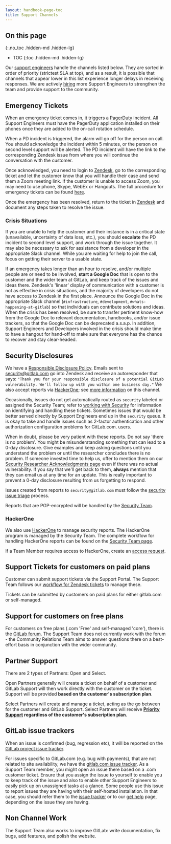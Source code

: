 ```yaml
---
layout: handbook-page-toc
title: Support Channels
---
```


## On this page
{:.no_toc .hidden-md .hidden-lg}

- TOC
{:toc .hidden-md .hidden-lg}

Our [support engineers](/job-families/engineering/support-engineer) handle the channels listed below. They are sorted in order of priority (strictest SLA at top), and as a result, it is possible that channels that appear lower in this list experience longer delays in receiving responses. We are actively [hiring](/jobs/) more Support Engineers to strengthen the team and provide support to the community.

## Emergency Tickets

When an emergency ticket comes in, it triggers a [PagerDuty](https://gitlab.pagerduty.com) incident. All Support Engineers must have the PagerDuty application installed on their phones once they are added to the on-call rotation schedule.

When a PD incident is triggered, the alarm will go off for the person on call. You should acknowledge the incident within 5 minutes, or the person on second level support will be alerted. The PD incident will have the link to the corresponding Zendesk issue from where you will continue the conversation with the customer.

Once acknowledged, you need to login to [Zendesk](https://gitlab.Zendesk.com), go to the corresponding ticket and let the customer know that you will handle their case and send them a Zoom meeting link. If the customer is unable to access Zoom, you may need to use phone, Skype, WebEx or Hangouts.  The full procedure for emergency tickets can be found [here](/handbook/support/on-call/#pagerduty-alerts).

Once the emergency has been resolved, return to the ticket in [Zendesk](https://gitlab.Zendesk.com) and document any steps taken to resolve the issue.

### Crisis Situations

If you are unable to help the customer and their instance is in a critical state (unavailable, uncertainty of data loss, etc.), you should **escalate** the PD incident to second level support, and work through the issue together. It may also be necessary to ask for assistance from a developer in the appropriate Slack channel. While you are waiting for help to join the call, focus on getting their server to a usable state.

If an emergency takes longer than an hour to resolve, and/or multiple people are or need to be involved, **start a Google Doc** that is open to the customer and the wider team at GitLab, and keep track of the issues and ideas there. Zendesk's 'linear' display of communication with a customer is not as effective in crisis situations, and the majority of developers do not have access to Zendesk in the first place. Announce the Google Doc in the appropriate Slack channel (`#infrastructure`, `#development`, `#whats-happening-at-gitlab`) so that individuals can contribute solutions and ideas. When the crisis has been resolved, be sure to transfer pertinent know-how from the Google Doc to relevant documentation, handbooks, and/or issue trackers, so that the Google Doc can be deprecated a.s.a.p.  In addition, Support Engineers and Developers involved in the crisis should make time to have a hangout for hand-off to make sure that everyone has the chance to recover and stay clear-headed.

## Security Disclosures

We have a [Responsible Disclosure Policy](/security/disclosure/). Emails sent to security@gitlab.com go into Zendesk and receive an autoresponder that says:
`"Thank you for your responsible disclosure of a potential GitLab vulnerability. We'll follow up with you within one business day."`
We also accept reports via [HackerOne](https://hackerone.com/gitlab); see [more information](/handbook/support/channels#hackerone) on this channel.

Occasionally, issues do not get automatically routed as `security` labeled or assigned the Security Team; refer to [working with Security](/handbook/support/workflows/working_with_security.html) for information on identifying and handling these tickets. Sometimes issues that would be better served directly by Support Engineers end up in the `security` queue.  It is okay to take and handle issues such as 2-factor authentication and other authorization configuration problems for GitLab.com.
users.

When in doubt, please be very patient with these reports. Do not say 'there is no problem'. You might be misunderstanding something that can lead to a 0-day disclosure. Give examples and keep asking questions until you understand the problem or until the researcher concludes there is no problem. If someone invested time to help us, offer to mention them on our [Security Researcher Acknowledgments page](/security/vulnerability-acknowledgements/) even if there was no actual vulnerability. If you say that we'll get back to them, **always** mention that they can email us at any time for an update. This is really important to prevent a 0-day disclosure resulting from us forgetting to respond.

Issues created from reports to `security@gitlab.com` must follow the [security issue triage](/handbook/engineering/security/#issue-triage) process.

Reports that are PGP-encrypted will be handled by the [Security Team](/handbook/engineering/security/#external-contact-information).

### HackerOne

We also use [HackerOne](https://hackerone.com/gitlab) to manage security reports. The HackerOne program is managed by the Security Team. The complete workflow for handling HackerOne reports can be found on the [Security Team page](/handbook/engineering/security/#hackerone-reports).

If a Team Member requires access to HackerOne, create an [access request](https://gitlab.com/gitlab-com/Team-member-epics/access-requests/-/issues/new?issuable_template=New_Access_Request).

## Support Tickets for customers on paid plans

Customer can submit support tickets via the Support Portal. The Support Team follows our [workflow for Zendesk tickets](/handbook/support/workflows) to manage these.

Tickets can be submitted by customers on paid plans for either gitlab.com or self-managed.

## Support for customers on free plans

For customers on free plans (.com 'Free' and self-managed 'core'), there is the [GitLab forum](https://forum.gitlab.com). The Support Team does not currently work with the forum - the Community Relations Team aims to answer questions there on a best-effort basis in conjunction with the wider community.

## Partner Support

There are 2 types of Partners: Open and Select.

Open Partners generally will create a ticket on behalf of a customer and GitLab Support will then work directly with the customer on the ticket. Support will be provided **based on the customer's subscription plan**.

Select Partners will create and manage a ticket, acting as the go between for the customer and GitLab Support. Select Partners will receive **[Priority Support](https://about.gitlab.com/support/#priority-support) regardless of the customer's subscription plan**.

## GitLab issue trackers

When an issue is confirmed (bug, regression etc), it will be reported on the [GitLab project issue tracker](https://gitlab.com/gitlab-org/gitlab/issues).

For issues specific to GitLab.com (e.g. bug with payments), that are not related to site availability, we have the [gitlab.com issue tracker](https://gitlab.com/gitlab-com/support-forum/issues). As a Support Team member, you might open an issue there based on a .com customer ticket. Ensure that you assign the issue to yourself to enable you to keep track of the issue and also to enable other Support Engineers to easily pick up on unassigned tasks at a glance. Some people use this issue to report issues they are having with their self-hosted installation. In that case, you should refer them to the [issue tracker](https://gitlab.com/gitlab-org/gitlab/issues) or to our [get help](/get-help/) page, depending on the issue they are having.

## Non Channel Work

The Support Team also works to improve GitLab: write documentation, fix bugs, add features, and polish the website.
